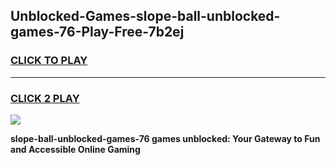 
## Unblocked-Games-slope-ball-unblocked-games-76-Play-Free-7b2ej
<h3>
<a href="https://premium76.site?title=slope-ball-unblocked-games-76&ref=19M">CLICK TO PLAY</a></h3>
<hr>

<h3>
<a href="https://premium76.site?title=slope-ball-unblocked-games-76&ref=19M">CLICK 2 PLAY</a>
  
</h3>

<a href="https://premium76.site?title=slope-ball-unblocked-games-76&ref=19M"><img src="https://clearcache.store/games.png"></a>


**slope-ball-unblocked-games-76 games unblocked: Your Gateway to Fun and Accessible Online Gaming**
